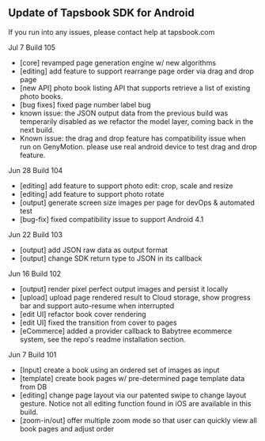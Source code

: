 ## Update of Tapsbook SDK for Android

If you run into any issues, please contact help at tapsbook.com

Jul 7 Build 105
- [core] revamped page generation engine w/ new algorithms
- [editing] add feature to support rearrange page order via drag and drop page
- [new API] photo book listing API that supports retrieve a list of existing photo books.
- [bug fixes] fixed page number label bug
- known issue: the JSON output data from the previous build was temperarily disabled as we refactor the model layer, coming back in the next build.
- Known issue: the drag and drop feature has compatibility issue when run on GenyMotion. please use real android device to test drag and drop feature.

Jun 28 Build 104
- [editing] add feature to support photo edit: crop, scale and resize
- [editing] add feature to support photo rotate
- [output] generate screen size images per page for devOps & automated test
- [bug-fix] fixed compatibility issue to support Android 4.1

Jun 22 Build 103
- [output] add JSON raw data as output format
- [output] change SDK return type to JSON in its callback

Jun 16 Build 102
- [output] render pixel perfect output images and persist it locally
- [upload] upload page rendered result to Cloud storage, show progress bar and support auto-resume when interrupted
- [edit UI] refactor book cover rendering
- [edit UI] fixed the transition from cover to pages
- [eCommerce] added a provider callback to Babytree ecommerce system, see the repo's readme installation section.

Jun 7 Build 101
- [Input] create a book using an ordered set of images as input
- [template] create book pages w/ pre-determined page template data from DB
- [editing] change page layout via our patented swipe to change layout gesture. Notice not all editing function found in iOS are available in this build. 
- [zoom-in/out] offer multiple zoom mode so that user can quickly view all book pages and adjust order

